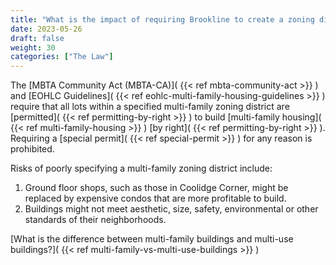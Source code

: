 ```yaml
---
title: "What is the impact of requiring Brookline to create a zoning district which allows multi-family housing as of right?"
date: 2023-05-26
draft: false
weight: 30
categories: ["The Law"]
---
```

The [MBTA Community Act (MBTA-CA)]( {{< ref mbta-community-act >}} ) and 
[EOHLC Guidelines]( {{< ref eohlc-multi-family-housing-guidelines >}} ) require that all 
lots within a specified multi-family zoning district are [permitted]( {{< ref permitting-by-right >}} ) 
to build [multi-family housing]( {{< ref multi-family-housing >}} ) [by right]( {{< ref permitting-by-right >}} ). 
Requiring a [special permit]( {{< ref special-permit >}} ) for any reason is prohibited.

Risks of poorly specifying a multi-family zoning district include:
1. Ground floor shops, such as those in Coolidge Corner, might be replaced by expensive condos that are more profitable to build.
2. Buildings might not meet aesthetic, size, safety, environmental or other standards of their neighborhoods.

[What is the difference between multi-family buildings and multi-use buildings?]( {{< ref multi-family-vs-multi-use-buildings >}} ) 
